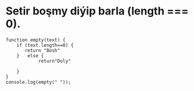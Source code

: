 # Setir boşmy diýip barla (length === 0).
```
function empty(text) {
    if (text.length==0) {
       return "Bosh"
    }   else {
            return"Doly" 
            
    }
}
console.log(empty(" "));
```
